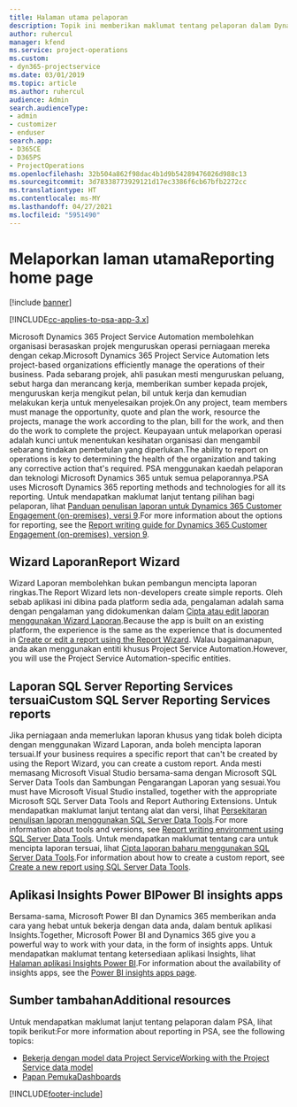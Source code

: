 ```yaml
---
title: Halaman utama pelaporan
description: Topik ini memberikan maklumat tentang pelaporan dalam Dynamics 365 Project Service Automation.
author: ruhercul
manager: kfend
ms.service: project-operations
ms.custom:
- dyn365-projectservice
ms.date: 03/01/2019
ms.topic: article
ms.author: ruhercul
audience: Admin
search.audienceType:
- admin
- customizer
- enduser
search.app:
- D365CE
- D365PS
- ProjectOperations
ms.openlocfilehash: 32b504a862f98dac4b1d9b54289476026d988c13
ms.sourcegitcommit: 3d78338773929121d17ec3386f6cb67bfb2272cc
ms.translationtype: HT
ms.contentlocale: ms-MY
ms.lasthandoff: 04/27/2021
ms.locfileid: "5951490"
---
```

# <a name="reporting-home-page"></a><span data-ttu-id="5e45a-103">Melaporkan laman utama</span><span class="sxs-lookup"><span data-stu-id="5e45a-103">Reporting home page</span></span>

[!include [banner](../includes/psa-now-project-operations.md)]

[!INCLUDE[cc-applies-to-psa-app-3.x](../includes/cc-applies-to-psa-app-3x.md)]

<span data-ttu-id="5e45a-104">Microsoft Dynamics 365 Project Service Automation membolehkan organisasi berasaskan projek menguruskan operasi perniagaan mereka dengan cekap.</span><span class="sxs-lookup"><span data-stu-id="5e45a-104">Microsoft Dynamics 365 Project Service Automation lets project-based organizations efficiently manage the operations of their business.</span></span> <span data-ttu-id="5e45a-105">Pada sebarang projek, ahli pasukan mesti menguruskan peluang, sebut harga dan merancang kerja, memberikan sumber kepada projek, menguruskan kerja mengikut pelan, bil untuk kerja dan kemudian melakukan kerja untuk menyelesaikan projek.</span><span class="sxs-lookup"><span data-stu-id="5e45a-105">On any project, team members must manage the opportunity, quote and plan the work, resource the projects, manage the work according to the plan, bill for the work, and then do the work to complete the project.</span></span> <span data-ttu-id="5e45a-106">Keupayaan untuk melaporkan operasi adalah kunci untuk menentukan kesihatan organisasi dan mengambil sebarang tindakan pembetulan yang diperlukan.</span><span class="sxs-lookup"><span data-stu-id="5e45a-106">The ability to report on operations is key to determining the health of the organization and taking any corrective action that's required.</span></span> <span data-ttu-id="5e45a-107">PSA menggunakan kaedah pelaporan dan teknologi Microsoft Dynamics 365 untuk semua pelaporannya.</span><span class="sxs-lookup"><span data-stu-id="5e45a-107">PSA uses Microsoft Dynamics 365 reporting methods and technologies for all its reporting.</span></span> <span data-ttu-id="5e45a-108">Untuk mendapatkan maklumat lanjut tentang pilihan bagi pelaporan, lihat [Panduan penulisan laporan untuk Dynamics 365 Customer Engagement (on-premises), versi 9](/dynamics365/customerengagement/on-premises/analytics/reporting-analytics-with-dynamics-365).</span><span class="sxs-lookup"><span data-stu-id="5e45a-108">For more information about the options for reporting, see the [Report writing guide for Dynamics 365 Customer Engagement (on-premises), version 9](/dynamics365/customerengagement/on-premises/analytics/reporting-analytics-with-dynamics-365).</span></span>

## <a name="report-wizard"></a><span data-ttu-id="5e45a-109">Wizard Laporan</span><span class="sxs-lookup"><span data-stu-id="5e45a-109">Report Wizard</span></span>

<span data-ttu-id="5e45a-110">Wizard Laporan membolehkan bukan pembangun mencipta laporan ringkas.</span><span class="sxs-lookup"><span data-stu-id="5e45a-110">The Report Wizard lets non-developers create simple reports.</span></span> <span data-ttu-id="5e45a-111">Oleh sebab aplikasi ini dibina pada platform sedia ada, pengalaman adalah sama dengan pengalaman yang didokumenkan dalam [Cipta atau edit laporan menggunakan Wizard Laporan](/dynamics365/customerengagement/on-premises/basics/create-edit-copy-report-wizard).</span><span class="sxs-lookup"><span data-stu-id="5e45a-111">Because the app is built on an existing platform, the experience is the same as the experience that is documented in [Create or edit a report using the Report Wizard](/dynamics365/customerengagement/on-premises/basics/create-edit-copy-report-wizard).</span></span> <span data-ttu-id="5e45a-112">Walau bagaimanapun, anda akan menggunakan entiti khusus Project Service Automation.</span><span class="sxs-lookup"><span data-stu-id="5e45a-112">However, you will use the Project Service Automation-specific entities.</span></span>

## <a name="custom-sql-server-reporting-services-reports"></a><span data-ttu-id="5e45a-113">Laporan SQL Server Reporting Services tersuai</span><span class="sxs-lookup"><span data-stu-id="5e45a-113">Custom SQL Server Reporting Services reports</span></span>

<span data-ttu-id="5e45a-114">Jika perniagaan anda memerlukan laporan khusus yang tidak boleh dicipta dengan menggunakan Wizard Laporan, anda boleh mencipta laporan tersuai.</span><span class="sxs-lookup"><span data-stu-id="5e45a-114">If your business requires a specific report that can't be created by using the Report Wizard, you can create a custom report.</span></span> <span data-ttu-id="5e45a-115">Anda mesti memasang Microsoft Visual Studio bersama-sama dengan Microsoft SQL Server Data Tools dan Sambungan Pengarangan Laporan yang sesuai.</span><span class="sxs-lookup"><span data-stu-id="5e45a-115">You must have Microsoft Visual Studio installed, together with the appropriate Microsoft SQL Server Data Tools and Report Authoring Extensions.</span></span> <span data-ttu-id="5e45a-116">Untuk mendapatkan maklumat lanjut tentang alat dan versi, lihat [Persekitaran penulisan laporan menggunakan SQL Server Data Tools](/dynamics365/customerengagement/on-premises/analytics/report-writing-environment-using-sql-server-data-tools).</span><span class="sxs-lookup"><span data-stu-id="5e45a-116">For more information about tools and versions, see [Report writing environment using SQL Server Data Tools](/dynamics365/customerengagement/on-premises/analytics/report-writing-environment-using-sql-server-data-tools).</span></span> <span data-ttu-id="5e45a-117">Untuk mendapatkan maklumat tentang cara untuk mencipta laporan tersuai, lihat [Cipta laporan baharu menggunakan SQL Server Data Tools](/dynamics365/customerengagement/on-premises/analytics/create-a-new-report-using-sql-server-data-tools).</span><span class="sxs-lookup"><span data-stu-id="5e45a-117">For information about how to create a custom report, see [Create a new report using SQL Server Data Tools](/dynamics365/customerengagement/on-premises/analytics/create-a-new-report-using-sql-server-data-tools).</span></span>

## <a name="power-bi-insights-apps"></a><span data-ttu-id="5e45a-118">Aplikasi Insights Power BI</span><span class="sxs-lookup"><span data-stu-id="5e45a-118">Power BI insights apps</span></span>

<span data-ttu-id="5e45a-119">Bersama-sama, Microsoft Power BI dan Dynamics 365 memberikan anda cara yang hebat untuk bekerja dengan data anda, dalam bentuk aplikasi Insights.</span><span class="sxs-lookup"><span data-stu-id="5e45a-119">Together, Microsoft Power BI and Dynamics 365 give you a powerful way to work with your data, in the form of insights apps.</span></span> <span data-ttu-id="5e45a-120">Untuk mendapatkan maklumat tentang ketersediaan aplikasi Insights, lihat [Halaman aplikasi Insights Power BI](https://powerbi.microsoft.com/power-bi-insights-apps/).</span><span class="sxs-lookup"><span data-stu-id="5e45a-120">For information about the availability of insights apps, see the [Power BI insights apps page](https://powerbi.microsoft.com/power-bi-insights-apps/).</span></span>


## <a name="additional-resources"></a><span data-ttu-id="5e45a-121">Sumber tambahan</span><span class="sxs-lookup"><span data-stu-id="5e45a-121">Additional resources</span></span>
<span data-ttu-id="5e45a-122">Untuk mendapatkan maklumat lanjut tentang pelaporan dalam PSA, lihat topik berikut:</span><span class="sxs-lookup"><span data-stu-id="5e45a-122">For more information about reporting in PSA, see the following topics:</span></span>

- [<span data-ttu-id="5e45a-123">Bekerja dengan model data Project Service</span><span class="sxs-lookup"><span data-stu-id="5e45a-123">Working with the Project Service data model</span></span>](reports-working-project-service-data-model.md)
- [<span data-ttu-id="5e45a-124">Papan Pemuka</span><span class="sxs-lookup"><span data-stu-id="5e45a-124">Dashboards</span></span>](reports-dashboards.md)



[!INCLUDE[footer-include](../includes/footer-banner.md)]